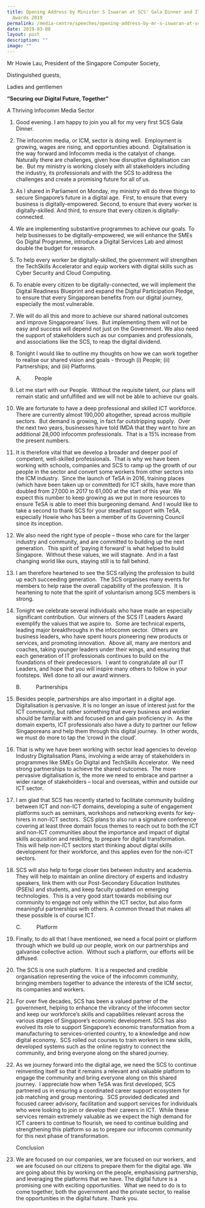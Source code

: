```yaml
---
title: Opening Address by Minister S Iswaran at SCS' Gala Dinner and IT Leader
  Awards 2019
permalink: /media-centre/speeches/opening-address-by-mr-s-iswaran-at-scs-gala-dinner-and-it-leader-awards/
date: 2019-03-08
layout: post
description: ""
image: ""
---
```

Mr Howie Lau, President of the Singapore Computer Society,

Distinguished guests,

Ladies and gentlemen

**“Securing our Digital Future, Together”**

A Thriving Infocomm Media Sector

1. Good evening. I am happy to join you all for my very first SCS Gala Dinner.

2. The infocomm media, or ICM, sector is doing well.  Employment is growing, wages are rising, and opportunities abound.  Digitalisation is the way forward and Infocomm media is the catalyst of change.  Naturally there are challenges, given how disruptive digitalisation can be.  But my ministry is working closely with all stakeholders including the industry, its professionals and with the SCS to address the challenges and create a promising future for all of us.

3. As I shared in Parliament on Monday, my ministry will do three things to secure Singapore’s future in a digital age.  First, to ensure that every business is digitally-empowered. Second, to ensure that every worker is digitally-skilled. And third, to ensure that every citizen is digitally-connected.

4. We are implementing substantive programmes to achieve our goals. To help businesses to be digitally-empowered, we will enhance the SMEs Go Digital Programme, introduce a Digital Services Lab and almost double the budget for research.

5. To help every worker be digitally-skilled, the government will strengthen the TechSkills Accelerator and equip workers with digital skills such as Cyber Security and Cloud Computing.

6. To enable every citizen to be digitally-connected, we will implement the Digital Readiness Blueprint and expand the Digital Participation Pledge, to ensure that every Singaporean benefits from our digital journey, especially the most vulnerable.

7. We will do all this and more to achieve our shared national outcomes and improve Singaporeans’ lives.  But implementing them will not be easy and success will depend not just on the Government. We also need the support of stakeholders such as our companies and professionals, and associations like the SCS, to reap the digital dividend.

8. Tonight I would like to outline my thoughts on how we can work together to realise our shared vision and goals - through (i) People; (ii) Partnerships; and (iii) Platforms.

    A.         People

9. Let me start with our People.  Without the requisite talent, our plans will remain static and unfulfilled and we will not be able to achieve our goals.

10. We are fortunate to have a deep professional and skilled ICT workforce.  There are currently almost 190,000 altogether, spread across multiple sectors.  But demand is growing, in fact far outstripping supply.  Over the next two years, businesses have told IMDA that they want to hire an additional 28,000 infocomm professionals.  That is a 15% increase from the present numbers.

11. It is therefore vital that we develop a broader and deeper pool of competent, well-skilled professionals.  That is why we have been working with schools, companies and SCS to ramp up the growth of our people in the sector and convert some workers from other sectors into the ICM industry.  Since the launch of TeSA in 2016, training places (which have been taken up or committed) for ICT skills, have more than doubled from 27,000 in 2017 to 61,000 at the start of this year. We expect this number to keep growing as we put in more resources to ensure TeSA is able to meet this burgeoning demand. And I would like to take a second to thank SCS for your steadfast support with TeSA, especially Howie who has been a member of its Governing Council since its inception.

12. We also need the right type of people – those who care for the larger industry and community, and are committed to building up the next generation.  This spirit of ‘paying it forward’ is what helped to build Singapore.  Without these values, we will stagnate.  And in a fast changing world like ours, staying still is to fall behind.

13. I am therefore heartened to see the SCS rallying the profession to build up each succeeding generation.  The SCS organises many events for members to help raise the overall capability of the profession.  It is heartening to note that the spirit of voluntarism among SCS members is strong.

14. Tonight we celebrate several individuals who have made an especially significant contribution.  Our winners of the SCS IT Leaders Award exemplify the values that we aspire to.  Some are technical experts, leading major breakthroughs in the infocomm sector.  Others are business leaders, who have spent hours pioneering new products or services, and promoting innovation.  Above all, many are mentors and coaches, taking younger leaders under their wings, and ensuring that each generation of IT professionals continues to build on the foundations of their predecessors.  I want to congratulate all our IT Leaders, and hope that you will inspire many others to follow in your footsteps. Well done to all our award winners.

    B.          Partnerships

15. Besides people, partnerships are also important in a digital age.  Digitalisation is pervasive. It is no longer an issue of interest just for the ICT community, but rather something that every business and worker should be familiar with and focused on and gain proficiency in.  As the domain experts, ICT professionals also have a duty to partner our fellow Singaporeans and help them through this digital journey.  In other words, we must do more to tap the ‘crowd in the cloud’.

16. That is why we have been working with sector lead agencies to develop Industry Digitalisation Plans, involving a wide array of stakeholders in programmes like SMEs Go Digital and TechSkills Accelerator.  We need strong partnerships to achieve the shared outcomes.  The more pervasive digitalisation is, the more we need to embrace and partner a wider range of stakeholders – local and overseas, within and outside our ICT sector.

17. I am glad that SCS has recently started to facilitate community building between ICT and non-ICT domains, developing a suite of engagement platforms such as seminars, workshops and networking events for key-hirers in non-ICT sectors.  SCS plans to also run a signature conference covering at least three domain focus themes to reach out to both the ICT and non-ICT communities about the importance and impact of digital skills acquisition and reskilling, to prepare for digital transformation.  This will help non-ICT sectors start thinking about digital skills development for their workforce, and this applies even for the non-ICT sectors.

18. SCS will also help to forge closer ties between industry and academia.  They will help to maintain an online directory of experts and industry speakers, link them with our Post-Secondary Education Institutes (PSEIs) and students, and keep faculty updated on emerging technologies.  This is a very good start towards mobilising our community to engage not only within the ICT sector, but also form meaningful partnerships with others. A common thread that makes all these possible is of course ICT.

    C.          Platform

19. Finally, to do all that I have mentioned, we need a focal point or platform through which we build up our people, work on our partnerships and galvanise collective action.  Without such a platform, our efforts will be diffused.

20. The SCS is one such platform.  It is a respected and credible organisation representing the voice of the infocomm community, bringing members together to advance the interests of the ICM sector, its companies and workers.

21. For over five decades, SCS has been a valued partner of the government, helping to enhance the vibrancy of the infocomm sector and keep our workforce’s skills and capabilities relevant across the various stages of Singapore’s economic development. SCS has also evolved its role to support Singapore’s economic transformation from a manufacturing to services-oriented country, to a knowledge and now digital economy.  SCS rolled out courses to train workers in new skills, developed systems such as the online registry to connect the community, and bring everyone along on the shared journey.

22. As we journey forward into the digital age, we need the SCS to continue reinventing itself so that it remains a relevant and valuable platform to engage the community and bring everyone along on this shared journey.  I appreciate how when TeSA was first developed, SCS partnered us in ensuring a coordinated career support ecosystem for job matching and group mentoring.  SCS provided dedicated and focused career advisory, facilitation and support services for individuals who were looking to join or develop their careers in ICT.  While these services remain extremely valuable as we expect the high demand for ICT careers to continue to flourish, we need to continue building and strengthening this platform so as to prepare our infocomm community for this next phase of transformation.

    Conclusion

23. We are focused on our companies, we are focused on our workers, and we are focused on our citizens to prepare them for the digital age. We are going about this by working on the people, emphasising partnership, and leveraging the platforms that we have. The digital future is a promising one with exciting opportunities.  What we need to do is to come together, both the government and the private sector, to realise the opportunities in the digital future. Thank you.